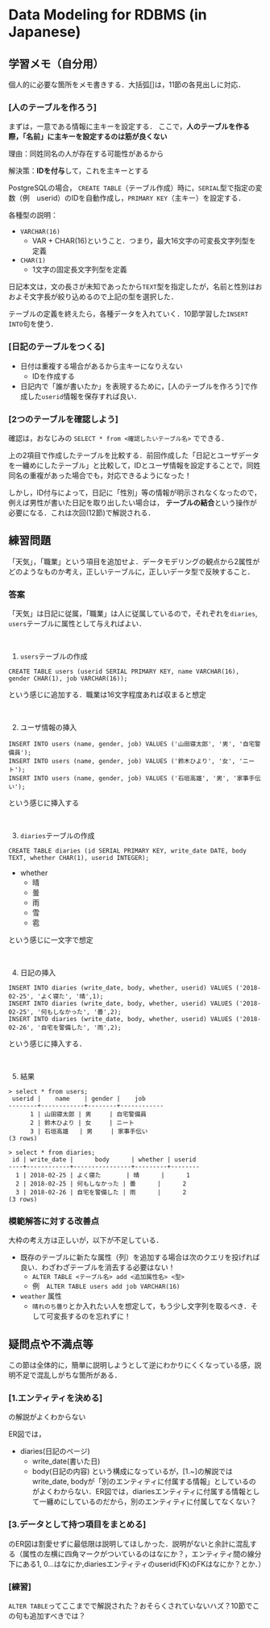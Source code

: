 # Data Modeling for RDBMS (in Japanese)

## 学習メモ（自分用）

個人的に必要な箇所をメモ書きする．大括弧[]は，11節の各見出しに対応．


### [人のテーブルを作ろう]

まずは，一意である情報に主キーを設定する．
ここで，**人のテーブルを作る際，「名前」に主キーを設定するのは筋が良くない**

理由：同姓同名の人が存在する可能性があるから

解決策：**IDを付与**して，これを主キーとする

PostgreSQLの場合，
`CREATE TABLE`（テーブル作成）時に，`SERIAL`型で指定の変数（例　userid）のIDを自動作成し，`PRIMARY KEY`（主キー）を設定する．

各種型の説明：

- `VARCHAR(16)`
    - VAR + CHAR(16)ということ．つまり，最大16文字の可変長文字列型を定義
- `CHAR(1)`
    - 1文字の固定長文字列型を定義

日記本文は，文の長さが未知であったから`TEXT`型を指定したが，名前と性別はおおよそ文字長が絞り込めるので上記の型を選択した．

テーブルの定義を終えたら，各種データを入れていく．10節学習した`INSERT INTO`句を使う．


### [日記のテーブルをつくる]

- 日付は重複する場合があるから主キーになりえない
    - IDを作成する
- 日記内で「誰が書いたか」を表現するために，[人のテーブルを作ろう]で作成した`userid`情報を保存すれば良い．


### [2つのテーブルを確認しよう]

確認は，おなじみの
`SELECT * from <確認したいテーブル名>`
でできる．

上の2項目で作成したテーブルを比較する．前回作成した「日記とユーザデータを一纏めにしたテーブル」と比較して，IDとユーザ情報を設定することで，同姓同名の重複があった場合でも，対応できるようになった！

しかし，ID付与によって，日記に「性別」等の情報が明示されなくなったので，例えば男性が書いた日記を取り出したい場合は，
**テーブルの結合**という操作が必要になる．これは次回(12節)で解説される．


## 練習問題

「天気」，「職業」という項目を追加せよ．データモデリングの観点から2属性がどのようなものか考え，正しいテーブルに，正しいデータ型で反映すること．


### 答案

「天気」は日記に従属，「職業」は人に従属しているので，それぞれを`diaries`, `users`テーブルに属性として与えればよい．

<br>

1. `users`テーブルの作成

`CREATE TABLE users (userid SERIAL PRIMARY KEY, name VARCHAR(16), gender CHAR(1), job VARCHAR(16));`

という感じに追加する．職業は16文字程度あれば収まると想定

<br>

2. ユーザ情報の挿入

```
INSERT INTO users (name, gender, job) VALUES ('山田寝太郎', '男', '自宅警備員');
INSERT INTO users (name, gender, job) VALUES ('鈴木ひより', '女', 'ニート');
INSERT INTO users (name, gender, job) VALUES ('石垣高雄', '男', '家事手伝い');
```

という感じに挿入する

<br>

3. `diaries`テーブルの作成

`CREATE TABLE diaries (id SERIAL PRIMARY KEY, write_date DATE, body TEXT, whether CHAR(1), userid INTEGER);`

- whether
    - 晴
    - 曇
    - 雨
    - 雪
    - 雹

という感じに一文字で想定

<br>

4. 日記の挿入

```
INSERT INTO diaries (write_date, body, whether, userid) VALUES ('2018-02-25', 'よく寝た', '晴',1);
INSERT INTO diaries (write_date, body, whether, userid) VALUES ('2018-02-25', '何もしなかった', '曇',2);
INSERT INTO diaries (write_date, body, whether, userid) VALUES ('2018-02-26', '自宅を警備した', '雨',2);
```

という感じに挿入する．

<br>

5. 結果

```
> select * from users;
 userid |    name    | gender |    job
--------+------------+--------+------------
      1 | 山田寝太郎 | 男     | 自宅警備員
      2 | 鈴木ひより | 女     | ニート
      3 | 石垣高雄   | 男     | 家事手伝い
(3 rows)
```

```
> select * from diaries;
 id | write_date |      body      | whether | userid
----+------------+----------------+---------+--------
  1 | 2018-02-25 | よく寝た       | 晴      |      1
  2 | 2018-02-25 | 何もしなかった | 曇      |      2
  3 | 2018-02-26 | 自宅を警備した | 雨      |      2
(3 rows)
```

### 模範解答に対する改善点

大枠の考え方は正しいが，以下が不足している．

- 既存のテーブルに新たな属性（列）を追加する場合は次のクエリを投げれば良い．わざわざテーブルを消去する必要はない！
    - `ALTER TABLE <テーブル名> add <追加属性名> <型>`
    - 例　`ALTER TABLE users add job VARCHAR(16)`
- `weather` 属性
    - `晴れのち曇り`とか入れたい人を想定して，もう少し文字列を取るべき．そして可変長するのを忘れずに！

## 疑問点や不満点等

この節は全体的に，簡単に説明しようとして逆にわかりにくくなっている感，説明不足で混乱しがちな箇所がある．

### [1.エンティティを決める]

の解説がよくわからない

ER図では，
- diaries(日記のページ)
    - write_date(書いた日)
    - body(日記の内容)
という構成になっているが，[1.~]の解説ではwrite_date, bodyが「別のエンティティに付属する情報」としているのがよくわからない．ER図では，diariesエンティティに付属する情報として一纏めにしているのだから，別のエンティティに付属してなくない？


### [3.データとして持つ項目をまとめる]

のER図は割愛せずに最低限は説明してほしかった．説明がないと余計に混乱する（属性の左横に四角マークがついているのはなにか？，エンティティ間の線分下にある1, 0...はなにか,diariesエンティティのuserid(FK)のFKはなにか？とか．）


### [練習]
 
`ALTER TABLE`ってここまでで解説された？おそらくされていないハズ？10節でこの句も追加すべきでは？